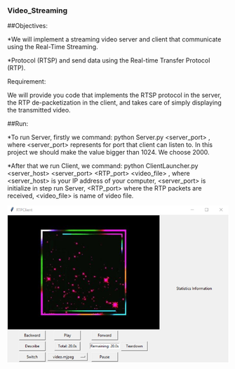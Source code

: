 ### Video_Streaming
##Objectives:

*We will implement a streaming video server and client that communicate using the Real-Time Streaming.

*Protocol (RTSP) and send data using the Real-time Transfer Protocol (RTP).

Requirement:

We will provide you code that implements the RTSP protocol in the server, the RTP de-packetization in the client, and takes care of simply displaying the
transmitted video.

##Run:

*To run Server, firstly we command: python Server.py <server_port> , where <server_port>
represents for port that client can listen to. In this project we should make the value bigger than 1024. We choose 2000.

*After that we run Client, we command: python ClientLauncher.py <server_host> <server_port>
<RTP_port> <video_file> , where <server_host> is your IP address of your computer,
<server_port> is initialize in step run Server, <RTP_port> where the RTP packets are received,
<video_file> is name of video file.

<p align="center"> <img src="images/Screenshot_1.png"/>  </p>

